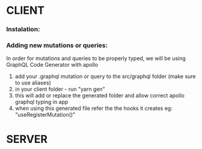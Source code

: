 # CLIENT
### Instalation:

### Adding new mutations or queries:
In order for mutations and queries to be properly typed, we will be using GraphQL Code Generator with apollo

1. add your .graphql mutation or query to the src/graphql folder (make sure to use aliases)
2. in your client folder - run "yarn gen"
3. this will add or replace the generated folder and allow correct apollo graphql typing in app
4. when using this generated file refer the the hooks it creates eg: "useRegisterMutation()"

# SERVER